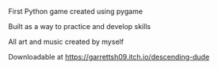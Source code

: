 First Python game created using pygame

Built as a way to practice and develop skills

All art and music created by myself

Downloadable at https://garrettsh09.itch.io/descending-dude
